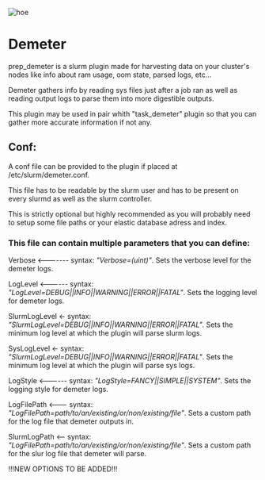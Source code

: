 ![hoe](https://user-images.githubusercontent.com/87118859/185426997-149c94e8-e33e-4621-b193-81594645686a.png)
# Demeter
prep_demeter is a slurm plugin made for harvesting data on your cluster's nodes like info about ram usage, oom state, parsed logs, etc...

Demeter gathers info by reading sys files just after a job ran as well as reading output logs to parse them into more digestible outputs.

This plugin may be used in pair whith "task_demeter" plugin so that you can gather more accurate information if not any.

## Conf:
A conf file can be provided to the plugin if placed at /etc/slurm/demeter.conf.

This file has to be readable by the slurm user and has to be present on every slurmd as well as the slurm controller.

This is strictly optional but highly recommended as you will probably need to setup some file paths or your elastic database adress and index.

### This file can contain multiple parameters that you can define:

Verbose <------- syntax: *"Verbose=(uint)"*. Sets the verbose level for the demeter logs.

LogLevel <------ syntax: *"LogLevel=DEBUG||INFO||WARNING||ERROR||FATAL"*. Sets the logging level for demeter logs.

SlurmLogLevel <- syntax: *"SlurmLogLevel=DEBUG||INFO||WARNING||ERROR||FATAL"*. Sets the minimum log level at which the plugin will parse slurm logs.

SysLogLevel <- syntax: *"SlurmLogLevel=DEBUG||INFO||WARNING||ERROR||FATAL"*. Sets the minimum log level at which the plugin will parse sys logs.

LogStyle <------ syntax: *"LogStyle=FANCY||SIMPLE||SYSTEM"*. Sets the logging style for demeter logs.

LogFilePath <--- syntax: *"LogFilePath=path/to/an/existing/or/non/existing/file"*. Sets a custom path for the log file that demeter outputs in.

SlurmLogPath <-- syntax: *"LogFilePath=path/to/an/existing/or/non/existing/file"*. Sets a custom path for the slur log file that demeter will parse.

!!!NEW OPTIONS TO BE ADDED!!!
